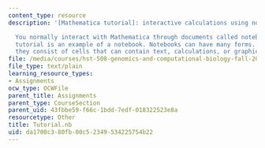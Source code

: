 ```yaml
---
content_type: resource
description: '[Mathematica tutorial]: interactive calculations using notebooks

  You normally interact with Mathematica through documents called notebooks. This
  tutorial is an example of a notebook. Notebooks can have many forms. But typically
  they consist of cells that can contain text, calculations, or graphics.'
file: /media/courses/hst-508-genomics-and-computational-biology-fall-2002/da1700c380fb00c52349534225754b22_Tutorial.nb
file_type: text/plain
learning_resource_types:
- Assignments
ocw_type: OCWFile
parent_title: Assignments
parent_type: CourseSection
parent_uid: 43fbbe59-f66c-1bdd-7edf-018322523e8a
resourcetype: Other
title: Tutorial.nb
uid: da1700c3-80fb-00c5-2349-534225754b22
---
```

